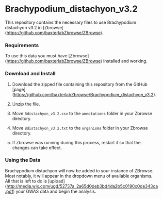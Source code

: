 # Brachypodium_distachyon_v3.2

This repository contains the necessary files to use Brachypodium distachyon v3.2 in [Zbrowse] (https://github.com/baxterlabZbrowse/ZBrowse).

### Requirements

To use this data you must have [Zbrowse] (https://github.com/baxterlabZbrowse/ZBrowse) installed and working.

### Download and Install

1. Download the zipped file containing this repository from the GitHub [page] (https://github.com/baxterlabZbrowse/Brachypodium_distachyon_v3.2).

2. Unzip the file.

3. Move `Bdistachyon_v3.2.csv` to the `annotations` folder in your Zbrowse directory.

4. Move `Bdistachyon_v3.2.txt` to the `organisms` folder in your Zbrowse directory.

5. If Zbrowse was running during this process, restart it so that the changes can take effect.

### Using the Data

Brachypodium distachyon will now be added to your instance of ZBrowse. Most notably, it will appear 
in the dropdown menu of available organisms. All that is left to do is [upload] (http://media.wix.com/ugd/52737a_2a65d0deb3bd4da2b5c0190c0de343ca.pdf)
your GWAS data and begin the analysis.
